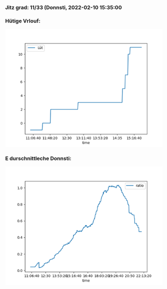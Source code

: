 ### Jitz grad: 11/33 (Donnsti, 2022-02-10 15:35:00

### Hütige Vrlouf:
![Graph](Today.png)

### E durschnittleche Donnsti:
![Graph](Donnsti.png)